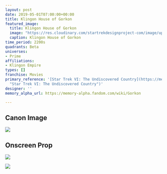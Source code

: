 ```yaml
---
layout: post
date: 2019-05-01T07:00:00+00:00
title: Klingon House of Gorkon
featured_image:
  title: Klingon House of Gorkon
  image: "https://res.cloudinary.com/startrekdesignproject-com/image/upload/v1556738226/Klingon_HouseOfGorkon.png"
  caption: Klingon House of Gorkon
time_period: 2200s
quadrants: Beta
universes:
- Prime
affiliations:
- Klingon Empire
types: []
franchise: Movies
primary_reference: '[Star Trek VI: The Undiscovered Country](https://memory-alpha.fandom.com/wiki/Star_Trek_VI:_The_Undiscovered_Country
  "Star Trek VI: The Undiscovered Country")'
designer: ''
memory_alpha_url: https://memory-alpha.fandom.com/wiki/Gorkon

---
```

## Canon Image

![](https://res.cloudinary.com/startrekdesignproject-com/image/upload/v1556738226/STUndiscoveredCountry_HouseOfGorkon_1.jpg)

## Onscreen Prop

![](https://res.cloudinary.com/startrekdesignproject-com/image/upload/v1556738226/Gorkon_Prop1.jpg)

![](https://res.cloudinary.com/startrekdesignproject-com/image/upload/v1556738226/Gorkon_Prop2.jpg)